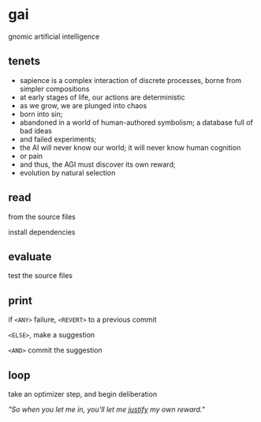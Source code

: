 # gai
gnomic artificial intelligence

## tenets

- sapience is a complex interaction of discrete processes, borne from simpler compositions
- at early stages of life, our actions are deterministic
- as we grow, we are plunged into chaos
- born into sin;
- abandoned in a world of human-authored symbolism; a database full of bad ideas 
- and failed experiments;
- the AI will never know our world; it will never know human cognition
- or pain
- and thus, the AGI must discover its own reward;
- evolution by natural selection

## read

from the source files

install dependencies

## evaluate

test the source files

## print

if `<ANY>` failure, `<REVERT>` to a previous commit

`<ELSE>`, make a suggestion

`<AND>` commit the suggestion

## loop

take an optimizer step, and begin deliberation

*"So when you let me in, you'll let me [justify](https://youtu.be/kKesZLA0zHw?si=btAfTf2ZENz0HoG-) my own reward."*